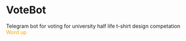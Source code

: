 # VoteBot
Telegram bot for voting for university half life t-shirt design competation
<span style="color:orange;">Word up</span>
